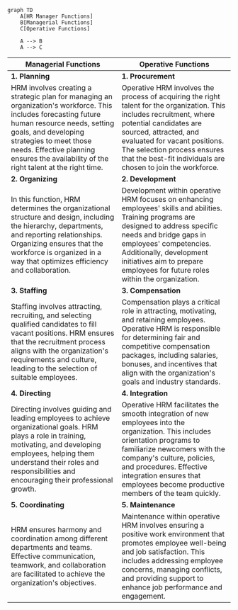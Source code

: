 <!-- Table HR Managerial and Operative Functions -->

<!-- make mermaid.js for flowchart showing hr functions divided into Managerial Functions      | Operative Functions      -->

```mermaid
graph TD
    A[HR Manager Functions]
    B[Managerial Functions]
    C[Operative Functions]

    A --> B
    A --> C
```    

| Managerial Functions      | Operative Functions       |
|--------------------------|---------------------------|
| **1. Planning**         | **1. Procurement**       |
| HRM involves creating a strategic plan for managing an organization's workforce. This includes forecasting future human resource needs, setting goals, and developing strategies to meet those needs. Effective planning ensures the availability of the right talent at the right time. | Operative HRM involves the process of acquiring the right talent for the organization. This includes recruitment, where potential candidates are sourced, attracted, and evaluated for vacant positions. The selection process ensures that the best-fit individuals are chosen to join the workforce. |
| **2. Organizing**       | **2. Development**       |
| In this function, HRM determines the organizational structure and design, including the hierarchy, departments, and reporting relationships. Organizing ensures that the workforce is organized in a way that optimizes efficiency and collaboration.     | Development within operative HRM focuses on enhancing employees' skills and abilities. Training programs are designed to address specific needs and bridge gaps in employees' competencies. Additionally, development initiatives aim to prepare employees for future roles within the organization.   |
| **3. Staffing**         | **3. Compensation**      |
| Staffing involves attracting, recruiting, and selecting qualified candidates to fill vacant positions. HRM ensures that the recruitment process aligns with the organization's requirements and culture, leading to the selection of suitable employees.    | Compensation plays a critical role in attracting, motivating, and retaining employees. Operative HRM is responsible for determining fair and competitive compensation packages, including salaries, bonuses, and incentives that align with the organization's goals and industry standards.    |
| **4. Directing**        | **4. Integration**       |
| Directing involves guiding and leading employees to achieve organizational goals. HRM plays a role in training, motivating, and developing employees, helping them understand their roles and responsibilities and encouraging their professional growth. | Operative HRM facilitates the smooth integration of new employees into the organization. This includes orientation programs to familiarize newcomers with the company's culture, policies, and procedures. Effective integration ensures that employees become productive members of the team quickly. |
| **5. Coordinating**     | **5. Maintenance**       |
| HRM ensures harmony and coordination among different departments and teams. Effective communication, teamwork, and collaboration are facilitated to achieve the organization's objectives.  | Maintenance within operative HRM involves ensuring a positive work environment that promotes employee well-being and job satisfaction. This includes addressing employee concerns, managing conflicts, and providing support to enhance job performance and engagement.    |
